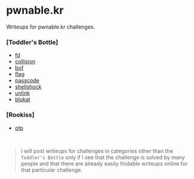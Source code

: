 # pwnable.kr
Writeups for pwnable.kr challenges.

### [Toddler's Bottle]
- [fd](fd.md)
- [collision](collision.md)
- [bof](bof.md)
- [flag](flag.md)
- [passcode](passcode.md)
- [shellshock](shellshock.md)
- [unlink](unlink.md)
- [blukat](blukat.md)

### [Rookiss]
- [otp](otp.md)

<br>

> I will post writeups for challenges in categories other than the `Toddler's Bottle` only if I see that the challenge is solved by many people and that there are already easily findable writeups online for that particular challenge.
